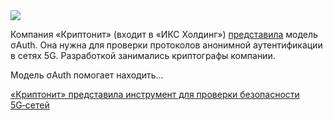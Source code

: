 <!--2025-07-11 10:51:46-->
<div class="yb">
  <div class="rss habr"><img src="https://habrastorage.org/getpro/habr/upload_files/b1d/508/af9/b1d508af9bc8822155c514ffddde0b36.jpeg" /><p>Компания «Криптонит» (входит в «ИКС Холдинг») <a href="https://kryptonite.ru/articles/novaia-model-%CF%83auth-pomozhet-otsenit-bezop/" rel="noopener noreferrer nofollow">представила</a> модель σAuth. Она нужна для&nbsp;проверки протоколов анонимной аутентификации в&nbsp;сетях 5G. Разработкой занимались криптографы компании. </p><p>Модель σAuth помогает находить... <p class="titl"><a href="https://habr.com/ru/news/926922/?utm_source=habrahabr&utm_medium=rss&utm_campaign=926922">«Криптонит» представила инструмент для проверки безопасности 5G‑сетей</a></p></div>
</div>
